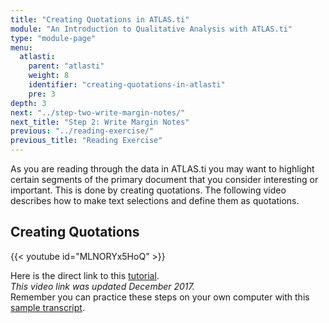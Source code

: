 ```yaml
---
title: "Creating Quotations in ATLAS.ti"
module: "An Introduction to Qualitative Analysis with ATLAS.ti"
type: "module-page"
menu:
  atlasti:
    parent: "atlasti"
    weight: 8
    identifier: "creating-quotations-in-atlasti"
    pre: 3
depth: 3
next: "../step-two-write-margin-notes/"
next_title: "Step 2: Write Margin Notes"
previous: "../reading-exercise/"
previous_title: "Reading Exercise"
---
```


As you are reading through the data in ATLAS.ti you may want to highlight certain segments of the primary document that you consider interesting or important. This is done by creating quotations. The following video describes how to make text selections and define them as quotations.

## Creating Quotations

{{< youtube id="MLNORYx5HoQ" >}}

Here is the direct link to this <a href="http://www.youtube.com/watch?v=MLNORYx5HoQ" target="_blank">tutorial</a>.  
_This video link was updated December 2017._  
Remember you can practice these steps on your own computer with this [sample transcript](/img/assets/HRWSampleTranscript.doc).
